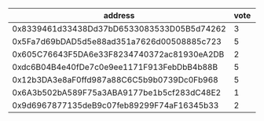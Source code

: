 address|vote|timestamp|signature
---|---|---|---
0x8339461d33438Dd37bD6533083533D05B5d74262|3|1615902638|0x67e0d7c551e8b262aead80d5c16d693e320171ef3c8de280cd7c041bc45f9d3812300b690028dd95f88ef9fbee7223a0cdd1c285a6858b0f17ac33f8fdac2b1a1b
0x5Fa7d69bDAD5d5e88ad351a7626d00508885c723|5|1615904735|0x0517b406550b7f8b6596ff2e7c44abb119d9777f238d048bb88f601ce3341d6364e25d80e363eb2f99fdcacce226006cf357362f0c3361b615cc502e9dd51e711c
0x605C76643F5DA6e33F8234740372ac81930eA2DB|2|1615905966|0x501b4abf318962f629dbe696b1027c5e74bb792ab8322397ae1af5ca809da2df1f4e625a0e51206f86c06da9d43764e0b4edcdbe7d39aa8e8d9079bf3d1cd02b1b
0xdc6B04B4e40fDe7c0e9ee1171F913FebDbB4b88B|5|1615907424|0x84d719d574b408e1269d82bb6b0f94510abaf4f3dd4d3c21ac54c9f7509d756a32723e187ec2fa661872c2d307ed9b09e288650d2487a5b90ade84939f5803751b
0x12b3DA3e8aF0ffd987a88C6C5b9b0739Dc0Fb968|5|1615914683|0xffec62d4e08e4b42a3d5bfe65996302c569a2924da31610af87d82e774e88de3507c9686941312dc0c1cb9230d95174eb053f351b079c6d33018775338e661911b
0x6A3b502bA589F75a3ABA9177be1b5cf283dC48E2|1|1615980904|0xf6cc82d7eeb49c170b335230ff68efebfcdc77102a9ddc8c80e8e5abb4ba368761f70ddd6d010b40b86879957ca1d0339f9f974490edf7aab2c7e69262b03d981c
0x9d6967877135deB9c07feb89299F74aF16345b33|2|1615980923|0xd02160899ddccc0538cc29d4197f4f5c8fb5d02e1a7c31e9f26ab990adce6e2623c00a2d6add8c4e47dd104ac481698b71efa8c1c64be77fd1e3fc49c8720def1c